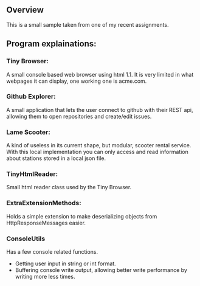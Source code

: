 ## Overview

This is a small sample taken from one of my recent assignments. 

## Program explainations:
### Tiny Browser:
A small console based web browser using html 1.1. It is very limited in what webpages it can display, one working one is acme.com.

### Github Explorer:
A small application that lets the user connect to github with their REST api, allowing them to open repositories and create/edit issues.

### Lame Scooter:
A kind of useless in its current shape, but modular, scooter rental service. With this local implementation you can only access and read information about stations stored in a local json file.

### TinyHtmlReader:
Small html reader class used by the Tiny Browser.

### ExtraExtensionMethods:
Holds a simple extension to make deserializing objects from HttpResponseMessages easier.

### ConsoleUtils
Has a few console related functions. 
- Getting user input in string or int format.
- Buffering console write output, allowing better write performance by writing more less times.
